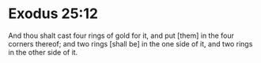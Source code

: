 # Exodus 25:12

And thou shalt cast four rings of gold for it, and put [them] in the four corners thereof; and two rings [shall be] in the one side of it, and two rings in the other side of it.